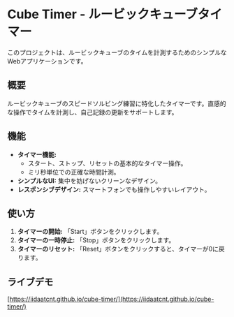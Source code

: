 # Cube Timer - ルービックキューブタイマー

このプロジェクトは、ルービックキューブのタイムを計測するためのシンプルなWebアプリケーションです。

## 概要

ルービックキューブのスピードソルビング練習に特化したタイマーです。直感的な操作でタイムを計測し、自己記録の更新をサポートします。

## 機能

-   **タイマー機能:**
    -   スタート、ストップ、リセットの基本的なタイマー操作。
    -   ミリ秒単位での正確な時間計測。
-   **シンプルなUI:** 集中を妨げないクリーンなデザイン。
-   **レスポンシブデザイン:** スマートフォンでも操作しやすいレイアウト。

## 使い方

1.  **タイマーの開始:** 「Start」ボタンをクリックします。
2.  **タイマーの一時停止:** 「Stop」ボタンをクリックします。
3.  **タイマーのリセット:** 「Reset」ボタンをクリックすると、タイマーが0に戻ります。

## ライブデモ

[https://iidaatcnt.github.io/cube-timer/](https://iidaatcnt.github.io/cube-timer/)
